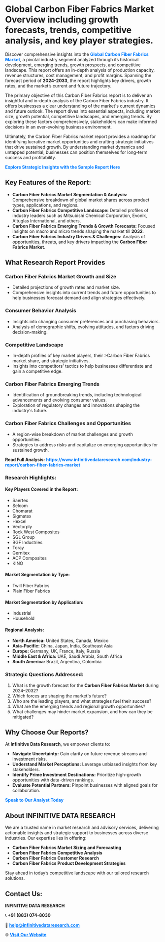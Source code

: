 <h1>Global Carbon Fiber Fabrics Market Overview including growth forecasts, trends, competitive analysis, and key player strategies.</h1>
<p>
Discover comprehensive insights into the 
<a href="https://www.infinitivedataresearch.com/industry-report/carbon-fiber-fabrics-market" rel="dofollow" style="color: #007BFF; text-decoration: none;"><strong>Global Carbon Fiber Fabrics Market</strong></a>, a pivotal industry segment analyzed through its historical development, emerging trends, growth prospects, and competitive landscape. This report offers an in-depth analysis of production capacity, revenue structures, cost management, and profit margins. Spanning the forecast period of <strong>2024–2033</strong>, the report highlights key drivers, growth rates, and the market’s current and future trajectory.
</p>
<p>
The primary objective of this Carbon Fiber Fabrics report is to deliver an insightful and in-depth analysis of the Carbon Fiber Fabrics industry. It offers businesses a clear understanding of the market's current dynamics and future outlook. The report dives into essential aspects, including market size, growth potential, competitive landscapes, and emerging trends. By exploring these factors comprehensively, stakeholders can make informed decisions in an ever-evolving business environment.
</p>
<p>
Ultimately, the Carbon Fiber Fabrics market report provides a roadmap for identifying lucrative market opportunities and crafting strategic initiatives that drive sustained growth. By understanding market dynamics and untapped potential, businesses can position themselves for long-term success and profitability.
</p>
<p>
<a href="https://www.infinitivedataresearch.com/request-sample/reportId=105802" style="color: #007BFF; text-decoration: none;"><strong>Explore Strategic Insights with the Sample Report Here</strong></a>
</p>

<h2>Key Features of the Report:</h2>
<ul>
<li><strong>Carbon Fiber Fabrics Market Segmentation & Analysis:</strong> Comprehensive breakdown of global market shares across product types, applications, and regions.</li>
<li><strong>Carbon Fiber Fabrics Competitive Landscape:</strong> Detailed profiles of industry leaders such as Mitsubishi Chemical Corporation, Evonik, Altuglas International, and others.</li>
<li><strong>Carbon Fiber Fabrics Emerging Trends & Growth Forecasts:</strong> Focused insights on macro and micro trends shaping the market till <strong>2032</strong>.</li>
<li><strong>Carbon Fiber Fabrics Industry Drivers & Challenges:</strong> Analysis of opportunities, threats, and key drivers impacting the <strong>Carbon Fiber Fabrics Market</strong>.</li>
</ul>

<h2>What Research Report Provides</h2>
<h3>Carbon Fiber Fabrics Market Growth and Size</h3>
<ul>
<li>Detailed projections of growth rates and market size.</li>
<li>Comprehensive insights into current trends and future opportunities to help businesses forecast demand and align strategies effectively.</li>
</ul>

<h3>Consumer Behavior Analysis</h3>
<ul>
<li>Insights into changing consumer preferences and purchasing behaviors.</li>
<li>Analysis of demographic shifts, evolving attitudes, and factors driving decision-making.</li>
</ul>

<h3>Competitive Landscape</h3>
<ul>
<li>In-depth profiles of key market players, their >Carbon Fiber Fabrics market share, and strategic initiatives.</li>
<li>Insights into competitors' tactics to help businesses differentiate and gain a competitive edge.</li>
</ul>

<h3>Carbon Fiber Fabrics Emerging Trends</h3>
<ul>
<li>Identification of groundbreaking trends, including technological advancements and evolving consumer values.</li>
<li>Exploration of regulatory changes and innovations shaping the industry's future.</li>
</ul>

<h3>Carbon Fiber Fabrics Challenges and Opportunities</h3>
<ul>
<li>A region-wise breakdown of market challenges and growth opportunities.</li>
<li>Strategies to address risks and capitalize on emerging opportunities for sustained growth.</li>
</ul>
<p><strong>Read Full Analysis:</strong> <a href="https://www.infinitivedataresearch.com/industry-report/carbon-fiber-fabrics-market" rel="dofollow" style="color: #007BFF; text-decoration: none;"><strong>https://www.infinitivedataresearch.com/industry-report/carbon-fiber-fabrics-market</strong></a></p>
<h3>Research Highlights:</h3>
<h4>Key Players Covered in the Report:</h4>
<ul><li>Saertex</li><li>Selcom</li><li>Chomarat</li><li>Sigmatex</li><li>Hexcel</li><li>Vectorply</li><li>Rock West Composites</li><li>SGL Group</li><li>BGF Industries</li><li>Toray</li><li>Gernitex</li><li>ACP Composites</li><li>KINO</li></ul>
<h4>Market Segmentation by Type:</h4>
<ul><li>Twill Fiber Fabrics</li><li>Plain Fiber Fabrics</li></ul>
<h4>Market Segmentation by Application:</h4>
<ul><li>Industrial</li><li>Household</li></ul>

<h4>Regional Analysis:</h4>
<ul>
<li><strong>North America:</strong> United States, Canada, Mexico</li>
<li><strong>Asia-Pacific:</strong> China, Japan, India, Southeast Asia</li>
<li><strong>Europe:</strong> Germany, UK, France, Italy, Russia</li>
<li><strong>Middle East & Africa:</strong> UAE, Saudi Arabia, South Africa</li>
<li><strong>South America:</strong> Brazil, Argentina, Colombia</li>
</ul>

<h3>Strategic Questions Addressed:</h3>
<ol>
<li>What is the growth forecast for the <strong>Carbon Fiber Fabrics Market</strong> during 2024–2032?</li>
<li>Which forces are shaping the market's future?</li>
<li>Who are the leading players, and what strategies fuel their success?</li>
<li>What are the emerging trends and regional growth opportunities?</li>
<li>What challenges may hinder market expansion, and how can they be mitigated?</li>
</ol>

<h2>Why Choose Our Reports?</h2>
<p>At <strong>Infinitive Data Research</strong>, we empower clients to:</p>
<ul>
<li><strong>Navigate Uncertainty:</strong> Gain clarity on future revenue streams and investment risks.</li>
<li><strong>Understand Market Perceptions:</strong> Leverage unbiased insights from key stakeholders.</li>
<li><strong>Identify Prime Investment Destinations:</strong> Prioritize high-growth opportunities with data-driven rankings.</li>
<li><strong>Evaluate Potential Partners:</strong> Pinpoint businesses with aligned goals for collaboration.</li>
</ul>
<p><a href="https://www.infinitivedataresearch.com/industry-report/carbon-fiber-fabrics-market" rel="dofollow" style="color: #007BFF; text-decoration: none;"><strong>Speak to Our Analyst Today</strong></a></p>

<h2>About INFINITIVE DATA RESEARCH</h2>
<p>We are a trusted name in market research and advisory services, delivering actionable insights and strategic support to businesses across diverse industries. Our expertise lies in offering:</p>
<ul>
<li><strong>Carbon Fiber Fabrics Market Sizing and Forecasting</strong></li>
<li><strong>Carbon Fiber Fabrics Competitive Analysis</strong></li>
<li><strong>Carbon Fiber Fabrics Customer Research</strong></li>
<li><strong>Carbon Fiber Fabrics Product Development Strategies</strong></li>
</ul>
<p>Stay ahead in today’s competitive landscape with our tailored research solutions.</p>

<h2>Contact Us:</h2>
<p><strong>INFINITIVE DATA RESEARCH</strong></p>
<p>📞 <strong>+91 (883) 074-8030</strong></p>
<p>📧 <strong><a href="mailto:help@infinitivedataresearch.com" style="color: #007BFF;">help@infinitivedataresearch.com</a></strong></p>
<p>🌐 <strong><a href="https://www.infinitivedataresearch.com" rel="dofollow" style="color: #007BFF;">Visit Our Website</a></strong></p>